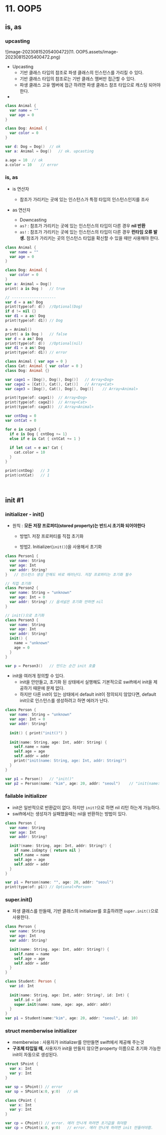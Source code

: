 # 11. OOP5

## is, as

### upcasting

![image-20230815205400472](11. OOP5.assets/image-20230815205400472.png)

- Upcasting
  - 기반 클래스 타입의 참조로 파생 클래스의 인스턴스를 가리킬 수 있다.
  - 기반 클래스 타입의 참조로는 기반 클래스 멤버만 접근할 수 있다.
  - 파생 클래스 고유 멤버에 접근 하려면 파생 클래스 참조 타입으로 캐스팅 되어야 한다.
- 

```swift
class Animal {
  var name = ""
  var age = 0
}

class Dog: Animal {
  var color = 0
}

var d: Dog = Dog()	// ok
var a: Animal = Dog()	// ok. upcasting

a.age = 10	// ok
a.color = 10	// error

```

### is, as

- is 연산자
  - 참조가 가리키는 곳에 있는 인스턴스가 특정 타입의 인스턴스인지를 조사

- as 연산자
  - Downcasting
  - `as?` : 참조가 가리키는 곳에 있는 인스턴스의 타입이 다른 경우 **nil 반환**
  - `as!` : 참조가 가리키는 곳에 있는 인스턴스의 타입이 다른 경우 **런타임 오류 발생.** 참조가 가리키는 곳의 인스턴스 타입을 확신할 수 있을 때만 사용해야 한다. 

```swift
class Animal {
  var name = ""
  var age = 0
}

class Dog: Animal {
  var color = 0
}
var a: Animal = Dog()
print( a is Dog )	// true

// --------------------
var d = a as? Dog
print(type(of: d))	//Optional(Dog)
if d != nil {}
var d1 = a as! Dog
print(type(of: d1))	// Dog

a = Animal()
print( a is Dog )	// false
var d = a as? Dog
print(type(of: d))	//Optional(nil)
var d1 = a as! Dog
print(type(of: d1))	// error
```

```swift
class Animal { var age = 0 }
class Cat: Animal { var color = 0 }
class Dog: Animal {}

var cage1 = [Dog(), Dog(), Dog()]	// Array<Dog>
var cage2 = [Cat(), Cat(), Cat()]	// Array<Cat>
var cage3 = [Dog(), Cat(), Dog(), Dog()]	// Array<Animal>

print(type(of: cage1))	// Array<Dog>
print(type(of: cage2))	// Array<Cat>
print(type(of: cage3))	// Array<Animal>

var cntDog = 0
var cntCat = 0

for e in cage3 {
  if e is Dog { cntDog += 1}
  else if e is Cat { cntCat += 1 }
  
  if let cat = e as? Cat {
    cat.color = 10
  }
}

print(cntDog)	// 3
print(cntCat)	// 1
```

<br>

## init #1

### initializer - init()

- 원칙 : **모든 저장 프로퍼티(stored property)는 반드시 초기화 되어야한다**

  - 방법1. 저장 프로퍼티를 직접 초기화

  - 방법2. Initializer(`init()`)을 사용해서 초기화

```swift
class Person1 {
  var name: String
  var age: Int
  var addr: String?
}	// 인스턴스 생성 안해도 바로 에러난다. 저장 프로퍼티는 초기화 필수

// 직접 초기화
class Person2 {
  var name: String = "unknown"
  var age: Int = 0
  var addr: String?	// 옵셔널은 초기화 안하면 nil
}

// init()으로 초기화
class Person3 {
  var name: String
  var age: Int
  var addr: String?
  init() {
    name = "unknown"
    age = 0
  }
}

var p = Person3()	// 만드는 순간 init 호출


```

- init을 여러개 정의할 수 있다.
  - init을 안만들고, 초기화 된 상태에서 실행해도 기본적으로 swift에서 init을 제공하기 때문에 문제 없다. 
  - 하지만 다른 init이 있는 상태에서 default init이 정의되지 않았다면,  default init으로 인스턴스를 생성하려고 하면 에러가 난다.

```swift
class Person {
  var name: String = "unknown"
  var age: Int = 0
  var addr: String?
  
  init() { print("init()") }
  
  init(name: String, age: Int, addr: String) {
    self.name = name
    self.age = age
    self.addr = addr
    print("init(name: String, age: Int, addr: String)")
  }
}

var p1 = Person()	// "init()"
var p2 = Person(name: "kim", age: 20, addr: "seoul")	// "init(name: String, age: Int, addr: String)"


```

### failable initializer

- init은 일반적으로 반환값이 없다. 하지만 `init?`으로 하면 nil 리턴 하는게 가능하다.
- swift에서는 생성자가 실패했을때는 nil을 반환하는 방법이 있다.

```swift
class Person {
  var name: String
  var age: Int
  var addr: String?

  init?(name: String, age: Int, addr: String?) {
    if name.isEmpty { return nil }
    self.name = name
    self.age = age
    self.addr = addr
  }
}

var p1 = Person(name: "", age: 20, addr: "seoul")
print(type(of: p1))	// Optional<Person>
```

### super.init()

- 파생 클래스를 만들때, 기반 클래스의 initializer를 호출하려면 `super.init()`으로 사용한다.

```swift
class Person {
  var name: String
  var age: Int
  var addr: String?

  init(name: String, age: Int, addr: String?) {
    self.name = name
    self.age = age
    self.addr = addr
  }
}

class Student: Person {
  var id: Int
  
  init(name: String, age: Int, addr: String?, id: Int) {
    self.id = id
    super.init(name: name, age: age, addr: addr)
  }
}
var p1 = Student(name:"kim", age: 20, addr: "seoul", id: 10)

```

### struct memberwise initializer

- memberwise : 사용자가 initializer를 안만들면 swift에서 제공해 주는것
- **구조체 타입일 때,** 사용자가 init을 만들지 않으면 property 이름으로 초기화 가능한 init이 자동으로 생성된다.

```swift
struct SPoint {
  var x: Int
  var y: Int
}

var sp = SPoint() // error
var sp = SPoint(x:0, y:0)	// ok

class CPoint {
  var x: Int
  var y: Int
}

var cp = CPoint() // error. 에러 안나게 하려면 초기값을 줘야함
var cp = CPoint(x:0, y:0)	// error. 에러 안나게 하려면 init 만들어야함.
```







